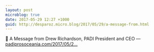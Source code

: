 ```yaml
---
layout: post
microblog: true
date: 2017-05-29 12:27 +1000
guid: http://desparoz.micro.blog/2017/05/29/a-message-from.html
---
```

🔗 A Message from Drew Richardson, PADI President and CEO — [padiprosoceania.com/2017/05/2...](https://padiprosoceania.com/2017/05/29/a-message-from-drew-richardson-padi-president-and-ceo/)
